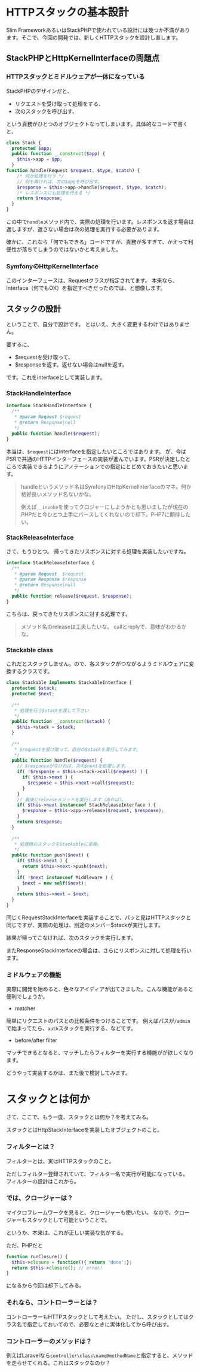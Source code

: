 HTTPスタックの基本設計
==================

Slim FrameworkあるいはStackPHPで使われている設計には幾つか不満があります。そこで、今回の開発では、新しくHTTPスタックを設計し直します。

StackPHPとHttpKernelInterfaceの問題点
-------

### HTTPスタックとミドルウェアが一体になっている

StackPHPのデザインだと、

*   リクエストを受け取って処理をする、
*   次のスタックを呼び出す、

という責務がひとつのオブジェクトなってしまいます。具体的なコードで書くと、

```php
class Stack {
  protected $app;
  public function __construct($app) {
    $this->app = $pp;
  }
function handle(Request $request, $type, $catch) {
    /* 何か処理を行う */
    // 何も無ければ、次の$appを呼び出す。
    $response = $this->app->handle($request, $type, $catch);
    /* レスポンスにも処理を行える */
    return $response;
  }
}
```
この中で```handle```メソッド内で、実際の処理を行います。レスポンスを返す場合は返しますが、返さない場合は次の処理を実行する必要があります。

確かに、これなら「何でもできる」コードですが、責務が多すぎて、かえって利便性が落ちてしまうのではないかと考えました。

### SymfonyのHttpKernelInterface

このインターフェースは、Requestクラスが指定されてます。
本来なら、Interface（何でもOK）を指定すべきだったのでは、と想像します。


スタックの設計
-------------

ということで、自分で設計です。
とはいえ、大きく変更するわけではありません。

要するに、

*   $requestを受け取って、
*   $responseを返す。返せない場合はnullを返す。

です。これをinterfaceとして実装します。

### StackHandleInterface

```php
interface StackHandleInterface {
  /**
   * @param Request $request
   * @return Response|null
   */
  public function handle($request);
}
```

本当は、```$request```にはinterfaceを指定したいところではあります。
が、今はPSRで共通のHTTPインターフェースの実装が進んでいます。PSRが決定したところで実装できるようにアノテーションでの指定にとどめておきたいと思います。

> handleというメソッド名はSymfonyのHttpKernelInterfaceのマネ。何か格好良いメソッド名ないかな。
> 
> 例えば```__invoke```を使ってクロジャーにしようかとも思いましたが現在のPHPだと今ひとつ上手にパースしてくれないので却下。PHP7に期待したい。

### StackReleaseInterface

さて、もうひとつ。
帰ってきたリスポンスに対する処理を実装したいですね。

```php
interface StackReleaseInterface {
  /**
   * @param Request  $request
   * @param Response $response
   * @return Response|null
   */
  public function release($request, $response);
}
```

こちらは、戻ってきたリスポンスに対する処理です。

> メソッド名のreleaseは工夫したいな。
> callとreplyで、意味がわかるかな。


### Stackable class

これだとスタックしません。ので、各スタックがつながるようミドルウェアに変換するクラスです。

```php
class Stackable implements StackableInterface {
  protected $stack;
  protected $next;
  
  /**
   * 処理を行う$stackを渡して下さい
   */
  public function __construct($stack) {
    $this->stack = $stack;
  }
  
  /**
   * $requestを受け取って、自分の$stackを実行してみます。
   */
  public function handle($request) {
    // $responseがなければ、次の$nextを処理します。
    if( !$response = $this->stack->call($request) ) {
      if( $this->next ) {
        $response = $this->next->call($request);
      }
    }
    // 最後にreleaseメソッドを実行します（あれば）。
    if( $this->next instanceof StackReleaseInterface ) {
      $response = $this->app->release($request, $response);
    }
    return $response;
  }
  
  /**
   * 処理用のスタックをStackableに変換。
   */
  public function push($next) {
    if( $this->next ) {
      return $this->next->push($next);
    }
    if( !$next instanceof Middleware ) {
      $next = new self($next);
    }
    return $this->next = $next;
  }
}
```

同じくRequestStackInterfaceを実装することで、パッと見はHTTPスタックと同じですが、実際の処理は、別途のメンバー$stackが実行します。

結果が帰ってこなければ、次のスタックを実行します。

またResponseStackInterfaceの場合は、さらにリスポンスに対して処理を行います。

### ミドルウェアの機能

実際に開発を始めると、色々なアイディアが出てきました。こんな機能があると便利でしょうか。

* matcher

簡単にリクエストのパスとの比較条件をつけることです。
例えばパスが```/admin```で始まってたら、```auth```スタックを実行する、などです。

* before/after filter

マッチできるとなると、マッチしたらフィルターを実行する機能がが欲しくなります。

どうやって実装するかは、また後で検討してみます。


スタックとは何か
=============

さて、ここで、もう一度、スタックとは何か？を考えてみる。

スタックとはHttpStackInterfaceを実装したオブジェクトのこと。


### フィルターとは？

フィルターとは、実はHTTPスタックのこと。

ただしフィルター登録されていて、フィルター名で実行が可能になっている。
フィルターの設計はこれから。


### では、クロージャーは？

マイクロフレームワークを見ると、クロージャーも使いたい。
なので、クロージャーもスタックとして可能ということで。

というか、本来は、これが正しい実装な気がする。

ただ、PHPだと

```php
function runClosure() {
  $this->closure = function(){ return 'done';};
  return $this->closure(); // error!
}
```

になるから今回は却下してみる。


### それなら、コントローラーとは？

コントローラーもHTTPスタックとして考えたい。
ただし、スタックとしてはクラス名で指定しておいてので、必要なときに実体化してから呼び出す。


### コントローラーのメソッドは？

例えばLaravelなら```controller\class\name@methodName```と指定すると、メソッドを走らせてくれる。これはスタックなのか？


